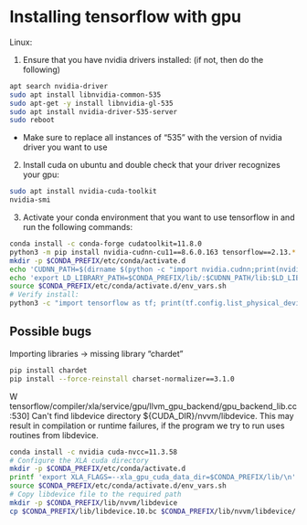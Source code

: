 # Installing tensorflow with gpu
Linux:
1. Ensure that you have nvidia drivers installed: (if not, then do the following)
```bash
apt search nvidia-driver
sudo apt install libnvidia-common-535
sudo apt-get -y install libnvidia-gl-535
sudo apt install nvidia-driver-535-server
sudo reboot
```
- Make sure to replace all instances of “535” with the version of nvidia driver you want to use

2. Install cuda on ubuntu and double check that your driver recognizes your gpu:
```bash
sudo apt install nvidia-cuda-toolkit
nvidia-smi
```

3. Activate your conda environment that you want to use tensorflow in and run the following commands:
```bash
conda install -c conda-forge cudatoolkit=11.8.0
python3 -m pip install nvidia-cudnn-cu11==8.6.0.163 tensorflow==2.13.*
mkdir -p $CONDA_PREFIX/etc/conda/activate.d
echo 'CUDNN_PATH=$(dirname $(python -c "import nvidia.cudnn;print(nvidia.cudnn.__file__)"))' >> $CONDA_PREFIX/etc/conda/activate.d/env_vars.sh
echo 'export LD_LIBRARY_PATH=$CONDA_PREFIX/lib/:$CUDNN_PATH/lib:$LD_LIBRARY_PATH' >> $CONDA_PREFIX/etc/conda/activate.d/env_vars.sh
source $CONDA_PREFIX/etc/conda/activate.d/env_vars.sh
# Verify install:
python3 -c "import tensorflow as tf; print(tf.config.list_physical_devices('GPU'))"
```

## Possible bugs
Importing libraries → missing library “chardet”

```bash
pip install chardet
pip install --force-reinstall charset-normalizer==3.1.0
```

W tensorflow/compiler/xla/service/gpu/llvm_gpu_backend/gpu_backend_lib.cc:530] Can't find libdevice directory ${CUDA_DIR}/nvvm/libdevice. This may result in compilation or runtime failures, if the program we try to run uses routines from libdevice.

```bash
conda install -c nvidia cuda-nvcc=11.3.58
# Configure the XLA cuda directory
mkdir -p $CONDA_PREFIX/etc/conda/activate.d
printf 'export XLA_FLAGS=--xla_gpu_cuda_data_dir=$CONDA_PREFIX/lib/\n' >> $CONDA_PREFIX/etc/conda/activate.d/env_vars.sh 
source $CONDA_PREFIX/etc/conda/activate.d/env_vars.sh
# Copy libdevice file to the required path
mkdir -p $CONDA_PREFIX/lib/nvvm/libdevice
cp $CONDA_PREFIX/lib/libdevice.10.bc $CONDA_PREFIX/lib/nvvm/libdevice/
```

